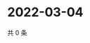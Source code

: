 # 2022-03-04

共 0 条

<!-- BEGIN WEIBO -->
<!-- 最后更新时间 Fri Mar 04 2022 16:14:40 GMT+0800 (China Standard Time) -->

<!-- END WEIBO -->
